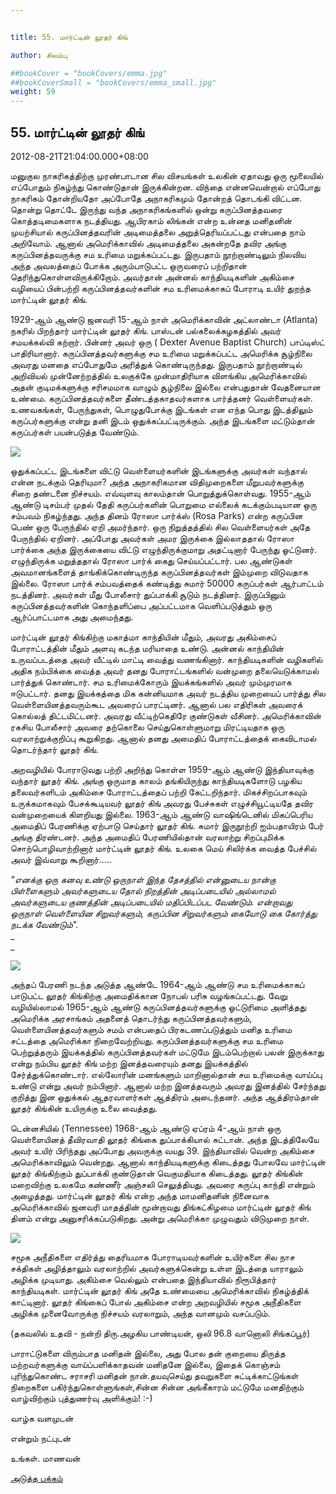 ```yaml
---


title: 55. மார்ட்டின் லூதர் கிங்

author: சிலம்பு

##bookCover = "bookCovers/emma.jpg"
##bookCoverSmall = "bookCovers/emma_small.jpg"
weight: 59
---
```


## 55. மார்ட்டின் லூதர் கிங்

2012-08-21T21:04:00.000+08:00

மனுகுல நாகரிகத்திற்கு முரண்பாடான சில விசயங்கள் உலகின் ஏதாவது ஒரு மூலையில் எப்போதும் நிகழ்ந்து கொண்டுதான் இருக்கின்றன. விந்தை என்னவென்றால் எப்போது நாகரிகம் தோன்றியதோ அப்போதே அநாகரிகமும் தோன்றத் தொடங்கி விட்டன. தொன்று தொட்டே இருந்து வந்த அநாகரிகங்களில் ஒன்று கருப்பினத்தவரை கொத்தடிமைகளாக நடத்தியது. ஆபிரகாம் லிங்கன் என்ற உன்னத மனிதனின் முயற்சியால் கருப்பினத்தவரின் அடிமைத்தலை அறுத்தெரியப்பட்டது என்பதை நாம் அறிவோம். ஆனால் அமெரிக்காவில் அடிமைத்தலை அகன்றதே தவிர அங்கு கருப்பினத்தவருக்கு சம உரிமை மறுக்கப்பட்டது. இருபதாம் நூற்றாண்டிலும் நிலவிய அந்த அவலத்தைப் போக்க அரும்பாடுபட்ட ஒருவரைப் பற்றிதான் தெரிந்துகொள்ளவிருக்கிறோம். அவர்தான் அன்னல் காந்தியடிகளின் அகிம்சை வழியைப் பின்பற்றி கருப்பினத்தவர்களின் சம உரிமைக்காகப் போராடி உயிர் துறந்த மார்ட்டின் லூதர் கிங்.

1929-ஆம் ஆண்டு ஜனவரி 15-ஆம் நாள் அமெரிக்காவின் அட்லாண்டா (Atlanta) நகரில் பிறந்தார் மார்ட்டின் லூதர் கிங். பாஸ்டன் பல்கலைக்கழகத்தில் அவர் சமயக்கல்வி கற்றார். பின்னர் அவர் ஒரு ( Dexter Avenue Baptist Church) பாப்டிஸ்ட் பாதிரியானார். கருப்பினத்தவர்களுக்கு சம உரிமை மறுக்கப்பட்ட அமெரிக்க சூழ்நிலை அவரது மனதை எப்போதுமே அரித்துக் கொண்டிருந்தது. இருபதாம் நூற்றாண்டில் அறிவியல் முன்னேற்றத்தில் உலகுக்கே முன்மாதிரியாக விளங்கிய அமெரிக்காவில் அதன் குடிமக்களுக்கு சரிசமமாக வாழும் சூழ்நிலை இல்லை என்பதுதான் வேதனையான உண்மை. கருப்பினத்தவர்களை தீண்டத்தகாதவர்களாக பார்த்தனர் வெள்ளையர்கள். உணவகங்கள், பேருந்துகள், பொழுதுபோக்கு இடங்கள் என எந்த பொது இடத்திலும் கருப்பர்களுக்கு என்று தனி இடம் ஒதுக்கப்பட்டிருக்கும். அந்த இடங்களை மட்டும்தான் கருப்பர்கள் பயன்படுத்த வேண்டும்.

![](http://2.bp.blogspot.com/-CBPIt7mZ7DM/UCMXkGmU7UI/AAAAAAAACDI/tthkM4FrmHo/s320/luthar.jpg)

ஒதுக்கப்பட்ட இடங்களை விட்டு வெள்ளையர்களின் இடங்களுக்கு அவர்கள் வந்தால் என்ன நடக்கும் தெரியுமா? அந்த அநாகரிகமான விதிமுறைகளை மீறுபவர்களுக்கு சிறை தண்டனை நிச்சயம். எவ்வுளவு காலம்தான் பொறுத்துக்கொள்வது. 1955-ஆம் ஆண்டு டிசம்பர் முதல் தேதி கருப்பர்களின் பொறுமை எல்லைக் கடக்கும்படியான ஒரு சம்பவம் நிகழ்ந்தது. அந்த தினம் ரோஸா பார்க்ஸ் (Rosa Parks) என்ற கருப்பின பெண் ஒரு பேருந்தில் ஏறி அமர்ந்தார். ஒரு நிறுத்தத்தில் சில வெள்ளையர்கள் அதே பேருந்தில் ஏறினர். அப்போது அவர்கள் அமர இருக்கை இல்லாததால் ரோஸா பார்க்கை அந்த இருக்கையை விட்டு எழுந்திருக்குமாறு அதட்டினார் பேருந்து ஓட்டுனர். எழுந்திருக்க மறுத்ததால் ரோஸா பார்க் கைது செய்யப்பட்டார். பல ஆண்டுகள் அவமானங்களைத் தாங்கிக்கொண்டிருந்த கருப்பினத்தவர்கள் இம்முறை விடுவதாக இல்லை. ரோஸா பார்க் சம்பவத்தைக் கண்டித்து சுமார் 50000 கருப்பர்கள் ஆர்பாட்டம் நடத்தினர். அவர்கள் மீது போலீசார் துப்பாக்கி சூடும் நடத்தினர். இருப்பினும் கருப்பினத்தவர்களின் கொந்தளிப்பை அப்பட்டமாக வெளிப்படுத்தும் ஒரு ஆர்ப்பாட்டமாக அது அமைந்தது.

மார்ட்டின் லூதர் கிங்கிற்கு மகாத்மா காந்தியின் மீதும், அவரது அகிம்சைப் போராட்டத்தின் மீதும் அளவு கடந்த மரியாதை உண்டு. அன்னல் காந்தியின் உருவப்படத்தை அவர் வீட்டில் மாட்டி வைத்து வணங்கினார். காந்தியடிகளின் வழிகளில் அதிக நம்பிக்கை வைத்த அவர் தனது போராட்டங்களில் வன்முறை தலையெடுக்காமல் பார்த்துக் கொண்டார். சம உரிமைக்கோரும் இயக்கங்களில் அவர் மும்முரமாக ஈடுபட்டார். தனது இயக்கத்தை மிக கன்னியமாக அவர் நடத்திய முறையைப் பார்த்து சில வெள்ளையினத்தவரும்கூட அவரைப் பாரட்டினர். ஆனால் பல எதிரிகள் அவரைக் கொல்லத் திட்டமிட்டனர். அவரது வீட்டிற்கெதிரே குண்டுகள் வீசினர். அமெரிக்காவின் ரகசிய போலீசார் அவரை தற்கொலை செய்துகொள்ளுமாறு மிரட்டியதாக ஒரு வரலாற்றுக்குறிப்பு கூறுகிறது. ஆனால் தனது அமைதிப் போராட்டத்தைக் கைவிடாமல் தொடர்ந்தார் லூதர் கிங்.

அறவழியில் போராடுவது பற்றி அறிந்து கொள்ள 1959-ஆம் ஆண்டு இந்தியாவுக்கு வந்தார் லூதர் கிங். அங்கு ஒருமாத காலம் தங்கியிருந்து காந்தியடிகளோடு பழகிய தலைவர்களிடம் அகிம்சை போராட்டத்தைப் பற்றி கேட்டறிந்தார். மிகச்சிறப்பாகவும் உருக்கமாகவும் பேசக்கூடியவர் லூதர் கிங் அவரது பேச்சுகள் எழுச்சியூட்டியதே தவிர வன்முறையைக் கிளறியது இல்லை. 1963-ஆம் ஆண்டு வாஷிங்டெனில் மிகப்பெரிய அமைதிப் பேரணிக்கு ஏற்பாடு செய்தார் லூதர் கிங். சுமார் இருநூற்றி ஐம்பதாயிரம் பேர் அங்கு திரண்டனர். அந்த அமைதிப் பேரணியில்தான் வரலாற்று சிறப்புமிக்க சொற்பொழிவாற்றினார் மார்ட்டின் லூதர் கிங். உலகை மெய் சிலிர்க்க வைத்த பேச்சில் அவர் இவ்வாறு கூறினார்.....

_"எனக்கு ஒரு கனவு உண்டு ஒருநாள் இந்த தேசத்தில் என்னுடைய நான்கு பிள்ளைகளும் அவர்களுடைய தோல் நிறத்தின் அடிப்படையில் அல்லாமல் அவர்களுடைய குணத்தின் அடிப்படையில் மதிப்பிடப்பட வேண்டும். என்றாவது ஒருநாள் வெள்ளையின சிறுவர்களும், கருப்பின சிறுவர்களும் கையோடு கை கோர்த்து நடக்க வேண்டும்"._  
_  
_

![](http://2.bp.blogspot.com/-TpORHLFJ664/UCMX9p0bfRI/AAAAAAAACDY/_EVF_ktQO40/s320/kingphoto.jpg)

அந்தப் பேரணி நடந்த அடுத்த ஆண்டே 1964-ஆம் ஆண்டு சம உரிமைக்காகப் பாடுபட்ட லூதர் கிங்கிற்கு அமைதிக்கான நோபல் பரிசு வழங்கப்பட்டது. வேறு வழியில்லாமல் 1965-ஆம் ஆண்டு கருப்பினத்தவர்களுக்கு ஓட்டுரிமை அளித்தது அமெரிக்க அரசாங்கம் அதனைத் தொடர்ந்து கருப்பினத்தவர்களும், வெள்ளையினத்தவர்களும் சமம் என்பதைப் பிரகடணப்படுத்தும் மனித உரிமை சட்டத்தை அமெரிக்கா நிறைவேற்றியது. கருப்பினத்தவர்களுக்கு சம உரிமை பெற்றுத்தரும் இயக்கத்தில் கருப்பினத்தவர்கள் மட்டுமே இடம்பெற்றால் பலன் இருக்காது என்று நம்பிய லூதர் கிங் மற்ற இனத்தவரையும் தனது இயக்கத்தில் சேர்த்துக்கொண்டார். எல்லோரின் மனங்களும் மாறினால்தான் சம உரிமைக்கு வாய்ப்பு உண்டு என்று அவர் நம்பினார். ஆனால் மற்ற இனத்தவரும் அவரது இனத்தில் சேர்ந்தது குறித்து இன ஒதுக்கல் ஆதரவாளர்கள் ஆத்திரம் அடைந்தனர். அந்த ஆத்திரம்தான் லூதர் கிங்கின் உயிருக்கு உலை வைத்தது.

டென்னசியில் (Tennessee) 1968-ஆம் ஆண்டு ஏப்ரம் 4-ஆம் நாள் ஒரு வெள்ளையினத் தீவிரவாதி லூதர் கிங்கை துப்பாக்கியால் சுட்டான். அந்த இடத்திலேயே அவர் உயிர் பிரிந்தது அப்போது அவருக்கு வயது 39. இந்தியாவில் வென்ற அகிம்சை அமெரிக்காவிலும் வென்றது. ஆனால் காந்தியடிகளுக்கு கிடைத்தது போலவே மார்ட்டின் லூதர் கிங்கிற்கும் துப்பாக்கி குண்டுதான் வெகுமதியாக கிடைத்தது. லூதர் கிங்கின் மறைவிற்கு உலகமே கண்ணீர் அஞ்சலி செலுத்தியது. அவரை கருப்பு காந்தி என்றும் அழைத்தது. மார்ட்டின் லூதர் கிங் என்ற அந்த மாமனிதனின் நினைவாக அமெரிக்காவில் ஜனவரி மாதத்தின் மூன்றாவது திங்கட்கிழமை மார்ட்டின் லூதர் கிங் தினம் என்று அனுசரிக்கப்படுகிறது. அன்று அமெரிக்கா முழுவதும் விடுமுறை நாள்.

![](http://4.bp.blogspot.com/-dyRLbtsWTjs/UCMX16rA1dI/AAAAAAAACDQ/HSN3I1-4JOw/s320/dr-martin-luther-king-jr-quote.jpg)

சமூக அநீதிகளை எதிர்த்து தைரியமாக போராடியவர்களின் உயிர்களை சில நாச சக்திகள் அழித்தாலும் வரலாற்றில் அவர்களுக்கென்று உள்ள இடத்தை யாராலும் அழிக்க முடியாது. அகிம்சை வெல்லும் என்பதை இந்தியாவில் நிரூபித்தார் காந்தியடிகள். மார்ட்டின் லூதர் கிங் அதே உண்மையை அமெரிக்காவில் நிகழ்த்திக் காட்டினார். லூதர் கிங்கைப் போல் அகிம்சை என்ற அறவழியில் சமூக அநீதிகளை அழிக்க முனைவோருக்கு நிச்சயம் வரலாறும், அந்த வானமும் வசப்படும்.

(தகவலில் உதவி - நன்றி திரு.அழகிய பாண்டியன், ஒலி 96.8 வானொலி சிங்கப்பூர்)

பாராட்டுகளை விரும்பாத மனிதன் இல்லை, அது போல தன் குறையை திருத்த மற்றவர்களுக்கு வாய்ப்பளிக்காதவன் மனிதனே இல்லை, இதைக் கொஞ்சம் புரிந்துகொண்ட சராசரி மனிதன் நான்.தயவுசெய்து தவறுகளை சுட்டிக்காட்டுங்கள் நிறைகளை பகிர்ந்துகொள்ளுங்கள்,சின்ன சின்ன அங்கீகாரம் மட்டுமே மனதிற்கும் வாழ்விற்கும் புத்துணர்வு அளிக்கும்! :-)

வாழ்க வளமுடன்

என்றும் நட்புடன்

உங்கள். மாணவன்

[அடுத்த பக்கம்](varalatru_nayagarkal_60)